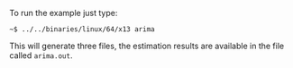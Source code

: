 To run the example just type:

```shell
~$ ../../binaries/linux/64/x13 arima
```
This will generate three files, the estimation results are available in the file called `arima.out`.
